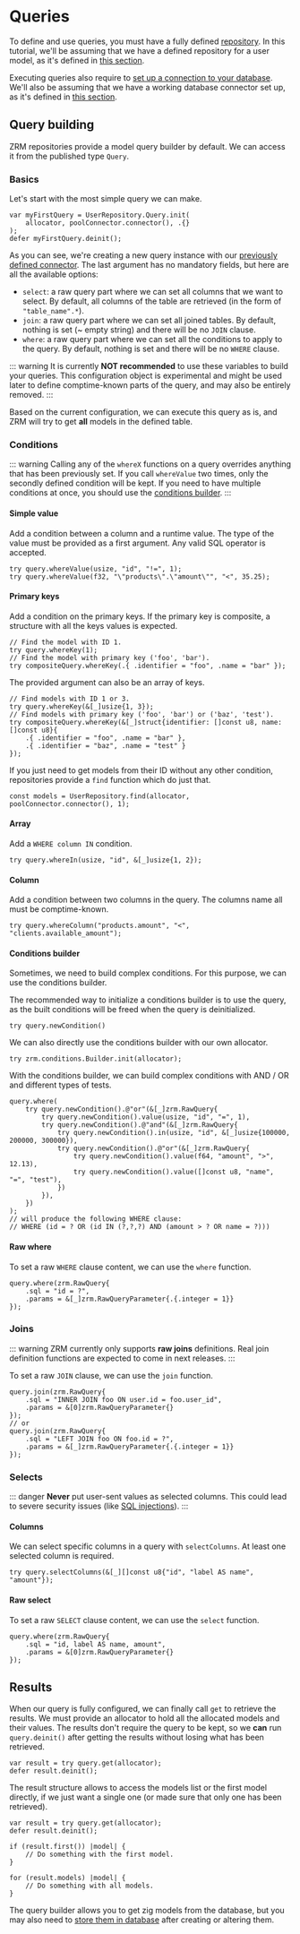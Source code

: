# Queries

To define and use queries, you must have a fully defined [repository](/docs/repositories). In this tutorial, we'll be assuming that we have a defined repository for a user model, as it's defined in [this section](/docs/repositories.html#define-a-repository).

Executing queries also require to [set up a connection to your database](/docs/databases). We'll also be assuming that we have a working database connector set up, as it's defined in [this section](/docs/database#pool-connector).

## Query building

ZRM repositories provide a model query builder by default. We can access it from the published type `Query`.

### Basics

Let's start with the most simple query we can make.

```zig
var myFirstQuery = UserRepository.Query.init(
	allocator, poolConnector.connector(), .{}
);
defer myFirstQuery.deinit();
```

As you can see, we're creating a new query instance with our [previously defined connector](/docs/database#pool-connector). The last argument has no mandatory fields, but here are all the available options:

- `select`: a raw query part where we can set all columns that we want to select. By default, all columns of the table are retrieved (in the form of `"table_name".*`).
- `join`: a raw query part where we can set all joined tables. By default, nothing is set (~ empty string) and there will be no `JOIN` clause.
- `where`: a raw query part where we can set all the conditions to apply to the query. By default, nothing is set and there will be no `WHERE` clause.

::: warning
It is currently **NOT recommended** to use these variables to build your queries. This configuration object is experimental and might be used later to define comptime-known parts of the query, and may also be entirely removed.
:::

Based on the current configuration, we can execute this query as is, and ZRM will try to get **all** models in the defined table.

### Conditions

::: warning
Calling any of the `whereX` functions on a query overrides anything that has been previously set. If you call `whereValue` two times, only the secondly defined condition will be kept. If you need to have multiple conditions at once, you should use the [conditions builder](/docs/queries#conditions-builder).
:::

#### Simple value

Add a condition between a column and a runtime value. The type of the value must be provided as a first argument. Any valid SQL operator is accepted.

```zig
try query.whereValue(usize, "id", "!=", 1);
try query.whereValue(f32, "\"products\".\"amount\"", "<", 35.25);
```

#### Primary keys

Add a condition on the primary keys. If the primary key is composite, a structure with all the keys values is expected.

```zig
// Find the model with ID 1.
try query.whereKey(1);
// Find the model with primary key ('foo', 'bar').
try compositeQuery.whereKey(.{ .identifier = "foo", .name = "bar" });
```

The provided argument can also be an array of keys.

```zig
// Find models with ID 1 or 3.
try query.whereKey(&[_]usize{1, 3});
// Find models with primary key ('foo', 'bar') or ('baz', 'test').
try compositeQuery.whereKey(&[_]struct{identifier: []const u8, name: []const u8}{
	.{ .identifier = "foo", .name = "bar" },
	.{ .identifier = "baz", .name = "test" }
});
```

If you just need to get models from their ID without any other condition, repositories provide a `find` function which do just that.

```zig
const models = UserRepository.find(allocator, poolConnector.connector(), 1);
```

#### Array

Add a `WHERE column IN` condition.

```zig
try query.whereIn(usize, "id", &[_]usize{1, 2});
```

#### Column

Add a condition between two columns in the query. The columns name all must be comptime-known.

```zig
try query.whereColumn("products.amount", "<", "clients.available_amount");
```

#### Conditions builder

Sometimes, we need to build complex conditions. For this purpose, we can use the conditions builder.

The recommended way to initialize a conditions builder is to use the query, as the built conditions will be freed when the query is deinitialized.

```zig
try query.newCondition()
```

We can also directly use the conditions builder with our own allocator.

```zig
try zrm.conditions.Builder.init(allocator);
```

With the conditions builder, we can build complex conditions with AND / OR and different types of tests.

```zig
query.where(
	try query.newCondition().@"or"(&[_]zrm.RawQuery{
		try query.newCondition().value(usize, "id", "=", 1),
		try query.newCondition().@"and"(&[_]zrm.RawQuery{
			try query.newCondition().in(usize, "id", &[_]usize{100000, 200000, 300000}),
			try query.newCondition().@"or"(&[_]zrm.RawQuery{
				try query.newCondition().value(f64, "amount", ">", 12.13),
				try query.newCondition().value([]const u8, "name", "=", "test"),
			})
		}),
	})
);
// will produce the following WHERE clause:
// WHERE (id = ? OR (id IN (?,?,?) AND (amount > ? OR name = ?)))
```

#### Raw where

To set a raw `WHERE` clause content, we can use the `where` function.

```zig
query.where(zrm.RawQuery{
	.sql = "id = ?",
	.params = &[_]zrm.RawQueryParameter{.{.integer = 1}}
});
```

### Joins

::: warning
ZRM currently only supports **raw joins** definitions. Real join definition functions are expected to come in next releases.
:::

To set a raw `JOIN` clause, we can use the `join` function.

```zig
query.join(zrm.RawQuery{
	.sql = "INNER JOIN foo ON user.id = foo.user_id",
	.params = &[0]zrm.RawQueryParameter{}
});
// or
query.join(zrm.RawQuery{
	.sql = "LEFT JOIN foo ON foo.id = ?",
	.params = &[_]zrm.RawQueryParameter{.{.integer = 1}}
});
```

### Selects

::: danger
**Never** put user-sent values as selected columns. This could lead to severe security issues (like [SQL injections](https://en.wikipedia.org/wiki/SQL_injection)).
:::

#### Columns

We can select specific columns in a query with `selectColumns`. At least one selected column is required.

```zig
try query.selectColumns(&[_][]const u8{"id", "label AS name", "amount"});
```

#### Raw select

To set a raw `SELECT` clause content, we can use the `select` function.

```zig
query.where(zrm.RawQuery{
	.sql = "id, label AS name, amount",
	.params = &[0]zrm.RawQueryParameter{}
});
```

## Results

When our query is fully configured, we can finally call `get` to retrieve the results. We must provide an allocator to hold all the allocated models and their values. The results don't require the query to be kept, so we **can** run `query.deinit()` after getting the results without losing what has been retrieved.

```zig
var result = try query.get(allocator);
defer result.deinit();
```

The result structure allows to access the models list or the first model directly, if we just want a single one (or made sure that only one has been retrieved).

```zig{4,8}
var result = try query.get(allocator);
defer result.deinit();

if (result.first()) |model| {
	// Do something with the first model.
}

for (result.models) |model| {
	// Do something with all models.
}
```

The query builder allows you to get zig models from the database, but you may also need to [store them in database](/docs/insert-update) after creating or altering them.
